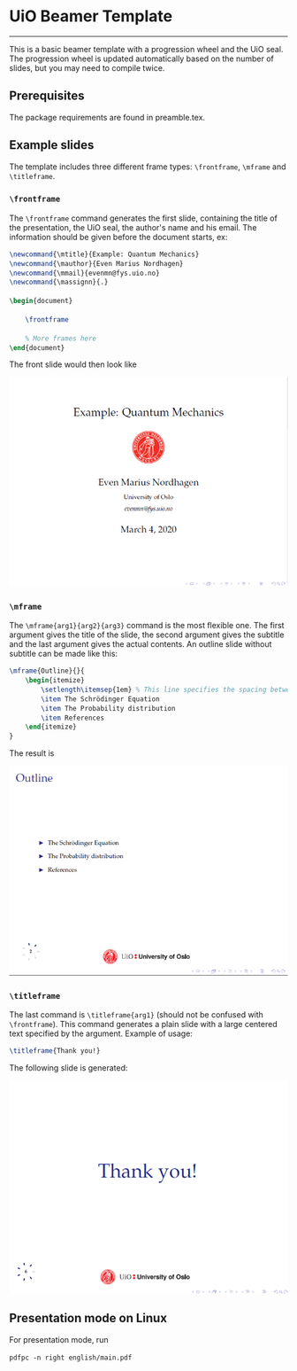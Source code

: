 # UiO Beamer Template
----------------------
This is a basic beamer template with a progression wheel and the UiO seal. The progression wheel is updated automatically based on the number of slides, but you may need to compile twice.

## Prerequisites
The package requirements are found in preamble.tex.

## Example slides
The template includes three different frame types: ```\frontframe```, ```\mframe``` and ```\titleframe```.

### ```\frontframe```
The ```\frontframe``` command generates the first slide, containing the title of the presentation, the UiO seal, the author's name and his email. The information should be given before the document starts, ex:

```latex
\newcommand{\mtitle}{Example: Quantum Mechanics}
\newcommand{\mauthor}{Even Marius Nordhagen}
\newcommand{\mmail}{evenmn@fys.uio.no}
\newcommand{\massignn}{.}

\begin{document}

    \frontframe
    
    % More frames here
\end{document}
```

The front slide would then look like 

![Front slide](example/slide1.png)

### ```\mframe```
The ```\mframe{arg1}{arg2}{arg3}``` command is the most flexible one. The first argument gives the title of the slide, the second argument gives the subtitle and the last argument gives the actual contents. An outline slide without subtitle can be made like this:

```latex
\mframe{Outline}{}{
	\begin{itemize}
		\setlength\itemsep{1em}	% This line specifies the spacing between bullet points
		\item The Schrödinger Equation
		\item The Probability distribution
		\item References
	\end{itemize}
}
```
The result is

![Outline slide](example/slide2.png)

### ```\titleframe```
The last command is ```\titleframe{arg1}``` (should not be confused with ```\frontframe```). This command generates a plain slide with a large centered text specified by the argument. Example of usage:

```latex
\titleframe{Thank you!}
```

The following slide is generated:

![Outline slide](example/slide6.png)

## Presentation mode on Linux
For presentation mode, run 

```pdfpc -n right english/main.pdf```
